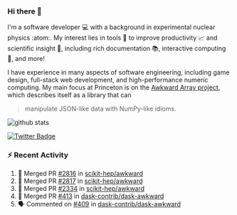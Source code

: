 ### Hi there 👋 

I'm a software developer 💻 with a background in experimental nuclear physics :atom:. My interest lies in tools :wrench: to improve productivity :chart_with_upwards_trend: and scientific insight :telescope:, including rich documentation 📚, interactive computing 🧮, and more! 

I have experience in many aspects of software engineering, including game design, full-stack web development, and high-performance numeric computing. My main focus at Princeton is on the [Awkward Array project](awkward-array.org/), which describes itself as a library that can 
> manipulate JSON-like data with NumPy-like idioms.

![github stats](https://github-readme-stats.vercel.app/api?username=agoose77&show_icons=true&hide_rank=true&hide_title=true&bg_color=30,e76445,904e95&text_color=efe3ec&icon_color=efe3ec)
<!--
**agoose77/agoose77** is a ✨ _special_ ✨ repository because its `README.md` (this file) appears on your GitHub profile.

Here are some ideas to get you started:

- 🔭 I’m currently working on ...
- 🌱 I’m currently learning ...
- 👯 I’m looking to collaborate on ...
- 🤔 I’m looking for help with ...
- 💬 Ask me about ...
- 📫 How to reach me: ...
- 😄 Pronouns: ...
- ⚡ Fun fact: ...
-->

[![Twitter Badge](https://img.shields.io/twitter/follow/agoose77?style=flat-square&logo=Twitter&logoColor=white&color=cornflowerblue)](https://twitter.com/agoose77)

### :zap: Recent Activity

<!--START_SECTION:activity-->
1. 🎉 Merged PR [#2816](https://github.com/scikit-hep/awkward/pull/2816) in [scikit-hep/awkward](https://github.com/scikit-hep/awkward)
2. 🎉 Merged PR [#2817](https://github.com/scikit-hep/awkward/pull/2817) in [scikit-hep/awkward](https://github.com/scikit-hep/awkward)
3. 🎉 Merged PR [#2334](https://github.com/scikit-hep/awkward/pull/2334) in [scikit-hep/awkward](https://github.com/scikit-hep/awkward)
4. 🎉 Merged PR [#413](https://github.com/dask-contrib/dask-awkward/pull/413) in [dask-contrib/dask-awkward](https://github.com/dask-contrib/dask-awkward)
5. 🗣 Commented on [#409](https://github.com/dask-contrib/dask-awkward/pull/409#issuecomment-1808734242) in [dask-contrib/dask-awkward](https://github.com/dask-contrib/dask-awkward)
<!--END_SECTION:activity-->
